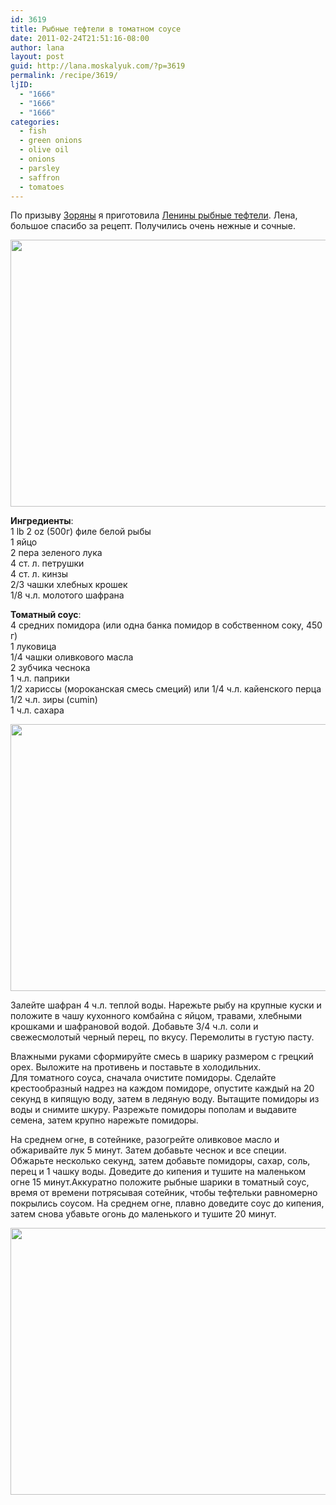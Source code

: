 ```yaml
---
id: 3619
title: Рыбные тефтели в томатном соусе
date: 2011-02-24T21:51:16-08:00
author: lana
layout: post
guid: http://lana.moskalyuk.com/?p=3619
permalink: /recipe/3619/
ljID:
  - "1666"
  - "1666"
  - "1666"
categories:
  - fish
  - green onions
  - olive oil
  - onions
  - parsley
  - saffron
  - tomatoes
---
```

По призыву [Зоряны](http://zoryanchik.livejournal.com/) я приготовила [Ленины рыбные тефтели](http://elena-fialka.livejournal.com/154989.html). Лена, большое спасибо за рецепт. Получились очень нежные и сочные.

<img loading="lazy" class="alignnone" title="fish" src="http://farm6.static.flickr.com/5253/5475148263_8a4308ff32_z.jpg" alt="" width="640" height="427" /> 

**Ингредиенты**:  
1 lb 2 oz (500г) филе белой рыбы  
1 яйцо  
2 пера зеленого лука  
4 ст. л. петрушки  
4 ст. л. кинзы  
2/3 чашки хлебных крошек  
1/8 ч.л. молотого шафрана

**Томатный соус**:  
4 средних помидора (или одна банка помидор в собственном соку, 450 г)  
1 луковица  
1/4 чашки оливкового масла  
2 зубчика чеснока  
1 ч.л. паприки  
1/2 хариссы (мороканская смесь смеций) или 1/4 ч.л. кайенского перца  
1/2 ч.л. зиры (cumin)  
1 ч.л. сахара

<img loading="lazy" class="alignnone" title="fish" src="http://farm6.static.flickr.com/5294/5475751236_dd99dd6939_z.jpg" alt="" width="640" height="427" /> 

Залейте шафран 4 ч.л. теплой воды. Нарежьте рыбу на крупные куски и положите в чашу кухонного комбайна с яйцом, травами, хлебными крошками и шафрановой водой. Добавьте 3/4 ч.л. соли и свежесмолотый черный перец, по вкусу. Перемолиты в густую пасту.

Влажными руками сформируйте смесь в шарику размером с грецкий орех. Выложите на противень и поставьте в холодильних.  
Для томатного соуса, сначала очистите помидоры. Сделайте крестообразный надрез на каждом помидоре, опустите каждый на 20 секунд в кипящую воду, затем в ледяную воду. Вытащите помидоры из воды и снимите шкуру. Разрежьте помидоры пополам и выдавите семена, затем крупно нарежьте помидоры.

На среднем огне, в сотейнике, разогрейте оливковое масло и обжаривайте лук 5 минут. Затем добавьте чеснок и все специи. Обжарьте несколько секунд, затем добавьте помидоры, сахар, соль, перец и 1 чашку воды. Доведите до кипения и тушите на маленьком огне 15 минут.Аккуратно положите рыбные шарики в томатный соус, время от времени потрясывая сотейник, чтобы тефтельки равномерно покрылись соусом. На среднем огне, плавно доведите соус до кипения, затем снова убавьте огонь до маленького и тушите 20 минут.

<img loading="lazy" class="alignnone" title="fish" src="http://farm6.static.flickr.com/5257/5475154279_493152c85c_z.jpg" alt="" width="640" height="427" /> 

&nbsp;

&nbsp;